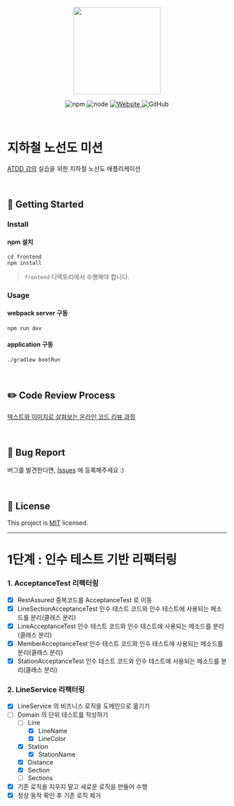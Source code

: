 <p align="center">
    <img width="200px;" src="https://raw.githubusercontent.com/woowacourse/atdd-subway-admin-frontend/master/images/main_logo.png"/>
</p>
<p align="center">
  <img alt="npm" src="https://img.shields.io/badge/npm-%3E%3D%205.5.0-blue">
  <img alt="node" src="https://img.shields.io/badge/node-%3E%3D%209.3.0-blue">
  <a href="https://edu.nextstep.camp/c/R89PYi5H" alt="nextstep atdd">
    <img alt="Website" src="https://img.shields.io/website?url=https%3A%2F%2Fedu.nextstep.camp%2Fc%2FR89PYi5H">
  </a>
  <img alt="GitHub" src="https://img.shields.io/github/license/next-step/atdd-subway-service">
</p>

<br>

# 지하철 노선도 미션
[ATDD 강의](https://edu.nextstep.camp/c/R89PYi5H) 실습을 위한 지하철 노선도 애플리케이션

<br>

## 🚀 Getting Started

### Install
#### npm 설치
```
cd frontend
npm install
```
> `frontend` 디렉토리에서 수행해야 합니다.

### Usage
#### webpack server 구동
```
npm run dev
```
#### application 구동
```
./gradlew bootRun
```
<br>

## ✏️ Code Review Process
[텍스트와 이미지로 살펴보는 온라인 코드 리뷰 과정](https://github.com/next-step/nextstep-docs/tree/master/codereview)

<br>

## 🐞 Bug Report

버그를 발견한다면, [Issues](https://github.com/next-step/atdd-subway-service/issues) 에 등록해주세요 :)

<br>

## 📝 License

This project is [MIT](https://github.com/next-step/atdd-subway-service/blob/master/LICENSE.md) licensed.

---

# 1단계 : 인수 테스트 기반 리팩터링

### 1. AcceptanceTest 리팩터링
- [X] RestAssured 중복코드를 AcceptanceTest 로 이동
- [X] LineSectionAcceptanceTest 인수 테스트 코드와 인수 테스트에 사용되는 메소드를 분리(클래스 분리)
- [X] LineAcceptanceTest 인수 테스트 코드와 인수 테스트에 사용되는 메소드를 분리(클래스 분리)
- [X] MemberAcceptanceTest 인수 테스트 코드와 인수 테스트에 사용되는 메소드를 분리(클래스 분리)
- [X] StationAcceptanceTest 인수 테스트 코드와 인수 테스트에 사용되는 메소드를 분리(클래스 분리)

### 2. LineService 리팩터링
- [X] LineService 의 비즈니스 로직을 도메인으로 옮기기
- [ ] Domain 의 단위 테스트를 작성하기
    - [ ] Line
      - [X] LineName
      - [X] LineColor
    - [X] Station
      - [X] StationName
    - [X] Distance
    - [X] Section
    - [ ] Sections
- [X] 기존 로직을 지우지 말고 새로운 로직을 만들어 수행
- [X] 정상 동작 확인 후 기존 로직 제거